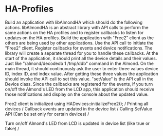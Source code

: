 # HA-Profiles

Build an application with libAlmondHA which should do the following actions. libAlmondHA is an abstract library with API calls to perform the same actions on the HA profiles and to register callbacks to listen for updates on the HA profiles.
    Build the application with "Free2" client as the others are being used by other applications. Use the API call to initiate the "Free2" client.
    Register callbacks for events and device notifications. The library will create a separate thread for you to handle these callbacks.
    At the start of the application, it should print all the device details and their values. Just like "/almond/decodedb 1 /tmp/ddb" command in the Almond.
    On the main thread, it should continuously ask the user to enter three values device ID, index ID, and index value. After getting these three values the application should invoke the API call to set this value. "setValue" is the API call in the Device class.
    Since the callbacks are registered for the events, if you turn on/off the Almond's LED from the LCD app, this application should receive those notifications and display on the console about the updated value.




Free2 client is initialized using HADevices::initializeFree2();  \/
Printing all devices                                             \/
Callback events are updated in the device list                   \/
Calling SetValue API (Can be set only for certain devices)       \/

Turn on/off Almond's LED from LCD is updated in device list (like true or false)  \/
